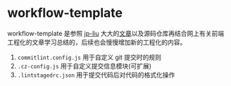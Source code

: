 # workflow-template

workflow-template 是参照 [jp-liu](https://github.com/jp-liu) 大大的[文章](https://juejin.cn/post/7038143752036155428#heading-6)以及源码仓库再结合网上有关前端工程化的文章学习总结的，后续也会慢慢增加新的工程化的内容。

1. `commitlint.config.js` 用于自定义 git 提交时的规则
2. `.cz-config.js` 用于自定义提交信息模块(可扩展)
3. `.lintstagedrc.json` 用于提交代码后对代码的格式化操作
